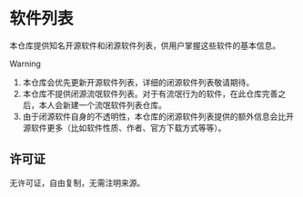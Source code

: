 # 软件列表

本仓库提供知名开源软件和闭源软件列表，供用户掌握这些软件的基本信息。

> [!WARNING]
>
> 1. 本仓库会优先更新开源软件列表，详细的闭源软件列表敬请期待。
> 2. 本仓库不提供闭源流氓软件列表。对于有流氓行为的软件，在此仓库完善之后，本人会新建一个流氓软件列表仓库。
> 3. 由于闭源软件自身的不透明性，本仓库的闭源软件列表提供的额外信息会比开源软件更多（比如软件性质、作者、官方下载方式等等）。

## 许可证
无许可证，自由复制，无需注明来源。

